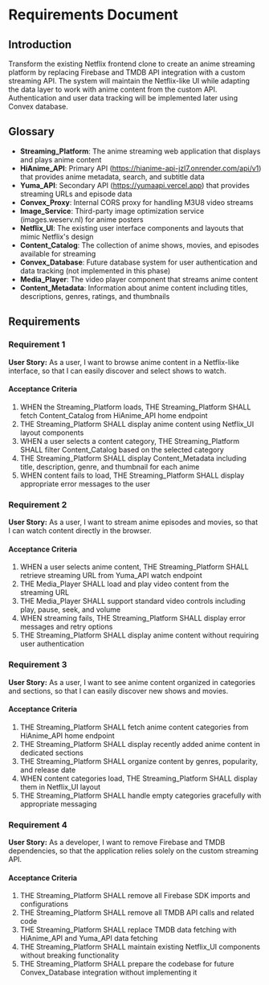 # Requirements Document

## Introduction

Transform the existing Netflix frontend clone to create an anime streaming platform by replacing Firebase and TMDB API integration with a custom streaming API. The system will maintain the Netflix-like UI while adapting the data layer to work with anime content from the custom API. Authentication and user data tracking will be implemented later using Convex database.

## Glossary

- **Streaming_Platform**: The anime streaming web application that displays and plays anime content
- **HiAnime_API**: Primary API (https://hianime-api-jzl7.onrender.com/api/v1) that provides anime metadata, search, and subtitle data
- **Yuma_API**: Secondary API (https://yumaapi.vercel.app) that provides streaming URLs and episode data
- **Convex_Proxy**: Internal CORS proxy for handling M3U8 video streams
- **Image_Service**: Third-party image optimization service (images.weserv.nl) for anime posters
- **Netflix_UI**: The existing user interface components and layouts that mimic Netflix's design
- **Content_Catalog**: The collection of anime shows, movies, and episodes available for streaming
- **Convex_Database**: Future database system for user authentication and data tracking (not implemented in this phase)
- **Media_Player**: The video player component that streams anime content
- **Content_Metadata**: Information about anime content including titles, descriptions, genres, ratings, and thumbnails

## Requirements

### Requirement 1

**User Story:** As a user, I want to browse anime content in a Netflix-like interface, so that I can easily discover and select shows to watch.

#### Acceptance Criteria

1. WHEN the Streaming_Platform loads, THE Streaming_Platform SHALL fetch Content_Catalog from HiAnime_API home endpoint
2. THE Streaming_Platform SHALL display anime content using Netflix_UI layout components
3. WHEN a user selects a content category, THE Streaming_Platform SHALL filter Content_Catalog based on the selected category
4. THE Streaming_Platform SHALL display Content_Metadata including title, description, genre, and thumbnail for each anime
5. WHEN content fails to load, THE Streaming_Platform SHALL display appropriate error messages to the user

### Requirement 2

**User Story:** As a user, I want to stream anime episodes and movies, so that I can watch content directly in the browser.

#### Acceptance Criteria

1. WHEN a user selects anime content, THE Streaming_Platform SHALL retrieve streaming URL from Yuma_API watch endpoint
2. THE Media_Player SHALL load and play video content from the streaming URL
3. THE Media_Player SHALL support standard video controls including play, pause, seek, and volume
4. WHEN streaming fails, THE Streaming_Platform SHALL display error messages and retry options
5. THE Streaming_Platform SHALL display anime content without requiring user authentication

### Requirement 3

**User Story:** As a user, I want to see anime content organized in categories and sections, so that I can easily discover new shows and movies.

#### Acceptance Criteria

1. THE Streaming_Platform SHALL fetch anime content categories from HiAnime_API home endpoint
2. THE Streaming_Platform SHALL display recently added anime content in dedicated sections
3. THE Streaming_Platform SHALL organize content by genres, popularity, and release date
4. WHEN content categories load, THE Streaming_Platform SHALL display them in Netflix_UI layout
5. THE Streaming_Platform SHALL handle empty categories gracefully with appropriate messaging

### Requirement 4

**User Story:** As a developer, I want to remove Firebase and TMDB dependencies, so that the application relies solely on the custom streaming API.

#### Acceptance Criteria

1. THE Streaming_Platform SHALL remove all Firebase SDK imports and configurations
2. THE Streaming_Platform SHALL remove all TMDB API calls and related code
3. THE Streaming_Platform SHALL replace TMDB data fetching with HiAnime_API and Yuma_API data fetching
4. THE Streaming_Platform SHALL maintain existing Netflix_UI components without breaking functionality
5. THE Streaming_Platform SHALL prepare the codebase for future Convex_Database integration without implementing it